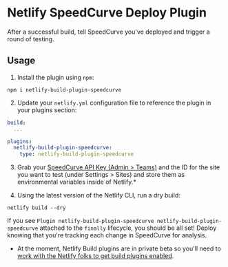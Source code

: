 # Netlify SpeedCurve Deploy Plugin

After a successful build, tell SpeedCurve you've deployed and trigger a round of testing.

## Usage
1. Install the plugin using `npm`:

```
npm i netlify-build-plugin-speedcurve
```

2. Update your `netlify.yml` configuration file to reference the plugin in your plugins section:

```yml
build:
  ...

plugins:
  netlify-build-plugin-speedcurve:
    type: netlify-build-plugin-speedcurve
```

3. Grab your [SpeedCurve API Key (Admin > Teams)](https://speedcurve.com/admin/teams) and the ID for the site you want to test (under Settings > Sites) and store them as environmental variables inside of Netlify.*

4. Using the latest version of the Netlify CLI, run a dry build:

```
netlify build --dry
```

If you see `Plugin netlify-build-plugin-speedcurve netlify-build-plugin-speedcurve` attached to the `finally` lifecycle, you should be all set! Deploy knowing that you're tracking each change in SpeedCurve for analysis.

* At the moment, Netlify Build plugins are in private beta so you'll need to [work with the Netlify folks to get build plugins enabled](https://forms.gle/RemZEGP35P8fEL848).